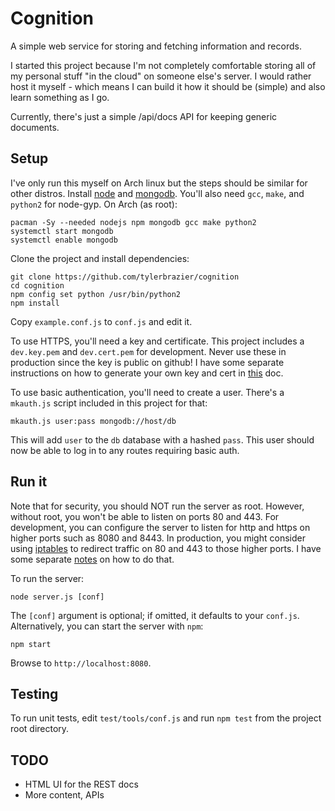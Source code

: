 Cognition
=========

A simple web service for storing and fetching information and records.

I started this project because I'm not completely comfortable storing all of
my personal stuff "in the cloud" on someone else's server. I would rather host
it myself - which means I can build it how it should be (simple) and also
learn something as I go.

Currently, there's just a simple /api/docs API for keeping generic documents.

Setup
-----
I've only run this myself on Arch linux but the steps should be similar for
other distros. Install [node][node] and [mongodb][mongo].
You'll also need `gcc`, `make`, and `python2` for node-gyp. On Arch (as root):

    pacman -Sy --needed nodejs npm mongodb gcc make python2
    systemctl start mongodb
    systemctl enable mongodb

Clone the project and install dependencies:

    git clone https://github.com/tylerbrazier/cognition
    cd cognition
    npm config set python /usr/bin/python2
    npm install

Copy `example.conf.js` to `conf.js` and edit it.

To use HTTPS, you'll need a key and certificate. This project includes a
`dev.key.pem` and `dev.cert.pem` for development. Never use these in production
since the key is public on github! I have some separate instructions on how to
generate your own key and cert in [this][ssl/tls] doc.

To use basic authentication, you'll need to create a user.
There's a `mkauth.js` script included in this project for that:

    mkauth.js user:pass mongodb://host/db

This will add `user` to the `db` database with a hashed `pass`.
This user should now be able to log in to any routes requiring basic auth.

Run it
------
Note that for security, you should NOT run the server as root.
However, without root, you won't be able to listen on ports 80 and 443.
For development, you can configure the server to listen for http and https
on higher ports such as 8080 and 8443.
In production, you might consider using [iptables][iptables-wiki] to redirect
traffic on 80 and 443 to those higher ports.
I have some separate [notes][iptables-guide] on how to do that.

To run the server:

    node server.js [conf]

The `[conf]` argument is optional; if omitted, it defaults to your `conf.js`.
Alternatively, you can start the server with `npm`:

    npm start

Browse to `http://localhost:8080`.

Testing
-------
To run unit tests, edit `test/tools/conf.js` and run `npm test` from the
project root directory.

TODO
----
- HTML UI for the REST docs
- More content, APIs

[node]:             http://nodejs.org/
[mongo]:            http://www.mongodb.org/
[iptables-wiki]:    https://wiki.archlinux.org/index.php/iptables
[iptables-guide]:   https://github.com/tylerbrazier/linux/blob/master/docs/iptables.md
[ssl/tls]:          https://github.com/tylerbrazier/linux/blob/master/docs/server.md
